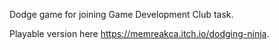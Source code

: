 Dodge game for joining Game Development Club task.

Playable version here https://memreakca.itch.io/dodging-ninja.

